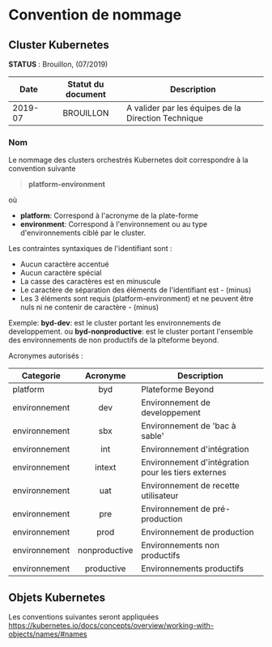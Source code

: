 # Convention de nommage

## Cluster Kubernetes

**STATUS** : Brouillon,  (07/2019)

|Date|Statut du document|Description|
|---|:---:|---|
|2019-07|BROUILLON|A valider par les équipes de la Direction Technique|

### Nom

Le nommage des clusters orchestrés Kubernetes doit correspondre à la convention suivante

>**platform-environment**

où

- **platform**: Correspond à l'acronyme de la plate-forme
- **environment**: Correspond à l'environnement ou au type d'environnements ciblé par le cluster.

Les contraintes syntaxiques de l'identifiant sont :

- Aucun caractère accentué
- Aucun caractère spécial
- La casse des caractères est en minuscule
- Le caractère de séparation des éléments de l'identifiant est - (minus)
- Les 3 éléments sont requis (platform-environment) et ne peuvent être nuls ni ne contenir de caractère - (minus)

Exemple:
**byd-dev**: est le cluster portant les environnements de developpement.
ou
**byd-nonproductive**: est le cluster portant l'ensemble des environnements de non productifs de la plteforme beyond.

Acronymes autorisés :

|Categorie|**Acronyme**|Description|
|---|:---:|---|
|platform|byd|Plateforme Beyond|
|environnement|dev|Environnement de developpement|
|environnement|sbx|Environnement de 'bac à sable'|
|environnement|int|Environnement d'intégration |
|environnement|intext|Environnement d'intégration pour les tiers externes|
|environnement|uat|Environnement de recette utilisateur|
|environnement|pre|Environnement de pré-production|
|environnement|prod|Environnement de production|
|environnement|nonproductive|Environnements non productifs|
|environnement|productive|Environnements productifs|

## Objets Kubernetes

Les conventions suivantes seront appliquées
https://kubernetes.io/docs/concepts/overview/working-with-objects/names/#names
